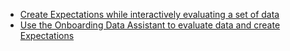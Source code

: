- [Create Expectations while interactively evaluating a set of data](/docs/guides/expectations/how_to_create_and_edit_expectations_with_instant_feedback_from_a_sample_batch_of_data)
- [Use the Onboarding Data Assistant to evaluate data and create Expectations](/docs/guides/expectations/data_assistants/how_to_create_an_expectation_suite_with_the_onboarding_data_assistant)